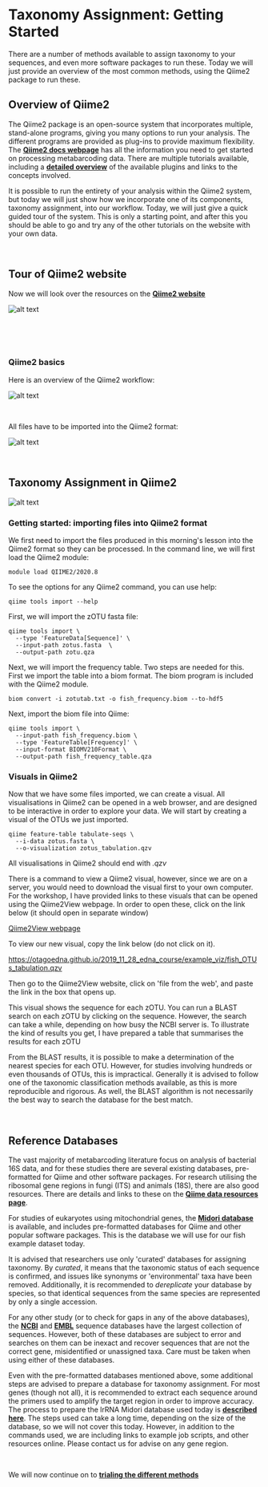 # Taxonomy Assignment: Getting Started

There are a number of methods available to assign taxonomy to your sequences, and even more software packages to run these. Today we will just provide an overview of the most common methods, using the Qiime2 package to run these. 

## Overview of Qiime2

The Qiime2 package is an open-source system that incorporates multiple, stand-alone programs, giving you many options to run your analysis. The different programs are provided as plug-ins to provide maximum flexibility. The [**Qiime2 docs webpage**](https://docs.qiime2.org/2020.8/) has all the information you need to get started on processing metabarcoding data. There are multiple tutorials available, including a [**detailed overview**](https://docs.qiime2.org/2020.8/tutorials/overview/) of the available plugins and links to the concepts involved. 

It is possible to run the entirety of your analysis within the Qiime2 system, but today we will just show how we incorporate one of its components, taxonomy assignment, into our workflow. Today, we will just give a quick guided tour of the system. This is only a starting point, and after this you should be able to go and try any of the other tutorials on the website with your own data.

<br>

## Tour of Qiime2 website

Now we will look over the resources on the [**Qiime2 website**](https://docs.qiime2.org/2020.8/)

![alt text](day5_images/quickTour.png)

<br><br><br>

### Qiime2 basics

Here is an overview of the Qiime2 workflow:

![alt text](day5_images/qiime2pipeline.png)

<br>

All files have to be imported into the Qiime2 format:


![alt text](day5_images/qii2datatypes.png)

<br>

## Taxonomy Assignment in Qiime2


![alt text](day5_images/qiime_taxonomy_workflow.png)


### Getting started: importing files into Qiime2 format

We first need to import the files produced in this morning's lesson into the Qiime2 format so they can be processed. In the command line, we will first load the Qiime2 module:

```
module load QIIME2/2020.8
```

To see the options for any Qiime2 command, you can use help:

```
qiime tools import --help
```

First, we will import the zOTU fasta file:

```
qiime tools import \
  --type 'FeatureData[Sequence]' \
  --input-path zotus.fasta  \
  --output-path zotu.qza
```

Next, we will import the frequency table. Two steps are needed for this. First we import the table into a biom format. The biom program is included with the Qiime2 module.

```
biom convert -i zotutab.txt -o fish_frequency.biom --to-hdf5
```

Next, import the biom file into Qiime:

```
qiime tools import \
  --input-path fish_frequency.biom \
  --type 'FeatureTable[Frequency]' \
  --input-format BIOMV210Format \
  --output-path fish_frequency_table.qza
```

### Visuals in Qiime2

Now that we have some files imported, we can create a visual. All visualisations in Qiime2 can be opened in a web browser, and are designed to be interactive in order to explore your data. We will start by creating a visual of the OTUs we just imported.

```
qiime feature-table tabulate-seqs \
  --i-data zotus.fasta \
  --o-visualization zotus_tabulation.qzv
```

All visualisations in Qiime2 should end with *.qzv*

There is a command to view a Qiime2 visual, however, since we are on a server, you would need to download the visual first to your own computer. For the workshop, I have provided links to these visuals that can be opened using the Qiime2View webpage. In order to open these, click on the link below (it should open in separate window)

[Qiime2View webpage](https://view.qiime2.org/)

To view our new visual, copy the link below (do not click on it).

https://otagoedna.github.io/2019_11_28_edna_course/example_viz/fish_OTUs_tabulation.qzv

Then go to the Qiime2View website, click on 'file from the web', and paste the link in the box that opens up.

This visual shows the sequence for each zOTU. You can run a BLAST search on each zOTU by clicking on the sequence. However, the search can take a while, depending on how busy the NCBI server is. To illustrate the kind of results you get, I have prepared a table that summarises the results for each zOTU

From the BLAST results, it is possible to make a determination of the nearest species for each OTU. However, for studies involving hundreds or even thousands of OTUs, this is impractical. Generally it is advised to follow one of the taxonomic classification methods available, as this is more reproducible and rigorous. As well, the BLAST algorithm is not necessarily the best way to search the database for the best match. 

<br>

## Reference Databases

The vast majority of metabarcoding literature focus on analysis of bacterial 16S data, and for these studies there are several existing databases, pre-formatted for Qiime and other software packages. For research utilising the ribosomal gene regions in fungi (ITS) and animals (18S), there are also good resources. There are details and links to these on the [**Qiime data resources page**](https://docs.qiime2.org/2020.8/data-resources/).

For studies of eukaryotes using mitochondrial genes, the [**Midori database**](http://www.reference-midori.info/) is available, and includes pre-formatted databases for Qiime and other popular software packages. This is the database we will use for our fish example dataset today. 

It is advised that researchers use only 'curated' databases for assigning taxonomy. By *curated*, it means that the taxonomic status of each sequence is confirmed, and issues like synonyms or 'environmental' taxa have been removed. Additionally, it is recommended to *dereplicate* your database by species, so that identical sequences from the same species are represented by only a single accession. 

For any other study (or to check for gaps in any of the above databases), the [**NCBI**](https://www.ncbi.nlm.nih.gov/) and [**EMBL**](https://www.embl.org/) sequence databases have the largest collection of sequences. However, both of these databases are subject to error and searches on them can be inexact and recover sequences that are not the correct gene, misidentified or unassigned taxa. Care must be taken when using either of these databases.

Even with the pre-formatted databases mentioned above, some additional steps are advised to prepare a database for taxonomy assignment. For most genes (though not all), it is recommended to extract each sequence around the primers used to amplify the target region in order to improve accuracy.  The process to prepare the lrRNA Midori database used today is [**described here**](preparing_database.md). The steps used can take a long time, depending on the size of the database, so we will not cover this today. However, in addition to the commands used, we are including links to example job scripts, and other resources online. Please contact us for advise on any gene region. 


<br>

We will now continue on to [**trialing the different methods**](tax_assignment_part2.md)